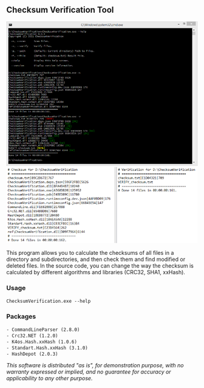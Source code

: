 ##	Checksum Verification Tool

![Alt text](/screenshot.png?raw=true "screenshot")
![Alt text](/logs.png?raw=true "logs")

This program allows you to calculate the checksums of all files in a directory and subdirectories, and then check them and find modified or deleted files. In the source code, you can change the way the checksum is calculated by different algorithms and libraries (CRC32, SHA1, xxHash).

### Usage
```
ChecksumVerification.exe --help
```

### Packages
```
- CommandLineParser (2.8.0)
- Crc32.NET (1.2.0)
- K4os.Hash.xxHash (1.0.6)
- Standart.Hash.xxHash (3.1.0)
- HashDepot (2.0.3)
```

*This software is distributed "as is", for demonstration purpose, with no warranty expressed or implied, and no guarantee for accuracy or applicability to any other purpose.*
